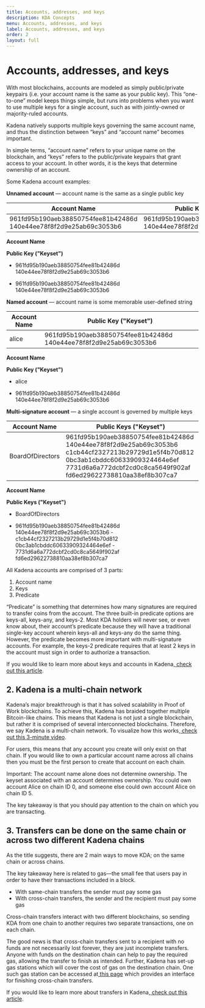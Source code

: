 ```yaml
---
title: Accounts, addresses, and keys
description: KDA Concepts
menu: Accounts, addresses, and keys
label: Accounts, addresses, and keys
order: 2
layout: full
---
```


# Accounts, addresses, and keys

With most blockchains, accounts are modeled as simply public/private keypairs
(i.e. your account name is the same as your public key). This “one-to-one” model
keeps things simple, but runs into problems when you want to use multiple keys
for a single account, such as with jointly-owned or majority-ruled accounts.

Kadena natively supports multiple keys governing the same account name, and thus
the distinction between “keys” and “account name” becomes important.

In simple terms, “account name” refers to your unique name on the blockchain,
and “keys” refers to the public/private keypairs that grant access to your
account. In other words, it is the keys that determine ownership of an account.

Some Kadena account examples:

**Unnamed account** — account name is the same as a single public key

| **Account Name**                                                  | **Public Key ("Keyset")**                                         |
| ----------------------------------------------------------------- | ----------------------------------------------------------------- |
| 961fd95b190aeb38850754fee81b42486d 140e44ee78f8f2d9e25ab69c3053b6 | 961fd95b190aeb38850754fee81b42486d 140e44ee78f8f2d9e25ab69c3053b6 |

**Account Name**

**Public Key ("Keyset")**

- 961fd95b190aeb38850754fee81b42486d 140e44ee78f8f2d9e25ab69c3053b6

- 961fd95b190aeb38850754fee81b42486d 140e44ee78f8f2d9e25ab69c3053b6

**Named account** — account name is some memorable user-defined string

| **Account Name** | **Public Key ("Keyset")**                                         |
| ---------------- | ----------------------------------------------------------------- |
| alice            | 961fd95b190aeb38850754fee81b42486d 140e44ee78f8f2d9e25ab69c3053b6 |

**Account Name**

**Public Key ("Keyset")**

- alice

- 961fd95b190aeb38850754fee81b42486d 140e44ee78f8f2d9e25ab69c3053b6

**Multi-signature account** — a single account is governed by multiple keys

| **Account Name** | **Public Keys ("Keyset")**                                                                                                                                                                            |
| ---------------- | ----------------------------------------------------------------------------------------------------------------------------------------------------------------------------------------------------- |
| BoardOfDirectors | 961fd95b190aeb38850754fee81b42486d 140e44ee78f8f2d9e25ab69c3053b6 c1cb44cf2327213b29729d1e5f4b70d812 0bc3ab1cbddc60633909324464e6ef 7731d6a6a772dcbf2cd0c8ca5649f902af fd6ed29622738810aa38ef8b307ca7 |

**Account Name**

**Public Keys ("Keyset")**

- BoardOfDirectors

- 961fd95b190aeb38850754fee81b42486d 140e44ee78f8f2d9e25ab69c3053b6 -
  c1cb44cf2327213b29729d1e5f4b70d812 0bc3ab1cbddc60633909324464e6ef -
  7731d6a6a772dcbf2cd0c8ca5649f902af fd6ed29622738810aa38ef8b307ca7

All Kadena accounts are comprised of 3 parts:

1. Account name
2. Keys
3. Predicate

“Predicate” is something that determines how many signatures are required to
transfer coins from the account. The three built-in predicate options are
keys-all, keys-any, and keys-2. Most KDA holders will never see, or even know
about, their account’s predicate because they will have a traditional single-key
account wherein keys-all and keys-any do the same thing. However, the predicate
becomes more important with multi-signature accounts. For example, the keys-2
predicate requires that at least 2 keys in the account must sign in order to
authorize a transaction.

If you would like to learn more about keys and accounts in
Kadena,[ check out this article](/blogchain/2020/beginners-guide-to-kadena-accounts-keysets-2020-01-14).

## 2. Kadena is a multi-chain network

Kadena’s major breakthrough is that it has solved scalability in Proof of Work
blockchains. To achieve this, Kadena has braided together multiple Bitcoin-like
chains. This means that Kadena is not just a single blockchain, but rather it is
comprised of several interconnected blockchains. Therefore, we say Kadena is a
multi-chain network. To visualize how this
works,[ check out this 3-minute video](https://www.youtube.com/watch?v=hYvXxFbsN6I).

For users, this means that any account you create will only exist on that chain.
If you would like to own a particular account name across all chains then you
must be the first person to create that account on each chain.

Important: The account name alone does not determine ownership. The keyset
associated with an account determines ownership. You could own account Alice on
chain ID 0, and someone else could own account Alice on chain ID 5.

The key takeaway is that you should pay attention to the chain on which you are
transacting.

## 3. Transfers can be done on the same chain or across two different Kadena chains

As the title suggests, there are 2 main ways to move KDA; on the same chain or
across chains.

The key takeaway here is related to gas—the small fee that users pay in order to
have their transactions included in a block.

- With same-chain transfers the sender must pay some gas
- With cross-chain transfers, the sender and the recipient must pay some gas

Cross-chain transfers interact with two different blockchains, so sending KDA
from one chain to another requires two separate transactions, one on each chain.

The good news is that cross-chain transfers sent to a recipient with no funds
are not necessarily lost forever, they are just incomplete transfers. Anyone
with funds on the destination chain can help to pay the required gas, allowing
the transfer to finish as intended. Further, Kadena has set-up gas stations
which will cover the cost of gas on the destination chain. One such gas station
can be accessed at[ this page](https://transfer.chainweb.com) which provides an
interface for finishing cross-chain transfers.

If you would like to learn more about transfers in
Kadena,[ check out this article](/blogchain/2019/kadena-public-blockchain-getting-started-with-transfers-2019-12-19).
